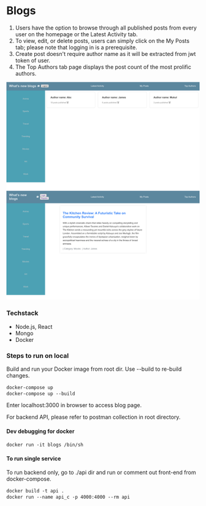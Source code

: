 # Blogs

1. Users have the option to browse through all published posts from every user on the homepage or the Latest Activity tab.
2. To view, edit, or delete posts, users can simply click on the My Posts tab; please note that logging in is a prerequisite.
3. Create post doesn't require author name as it will be extracted from jwt token of user.
4. The Top Authors tab page displays the post count of the most prolific authors.

![Top Authors](./resources/top-posts.png)
![Blog Details](./resources/blog-details.png)

### Techstack

- Node.js, React
- Mongo
- Docker

### Steps to run on local

Build and run your Docker image from root dir. Use --build to re-build changes.

```
docker-compose up
docker-compose up --build
```

Enter localhost:3000 in browser to access blog page.

For backend API, please refer to postman collection in root directory.

#### Dev debugging for docker

```
docker run -it blogs /bin/sh
```

#### To run single service 

To run backend only, go to ./api dir and run or comment out front-end from docker-compose.

```
docker build -t api . 
docker run --name api_c -p 4000:4000 --rm api
```
